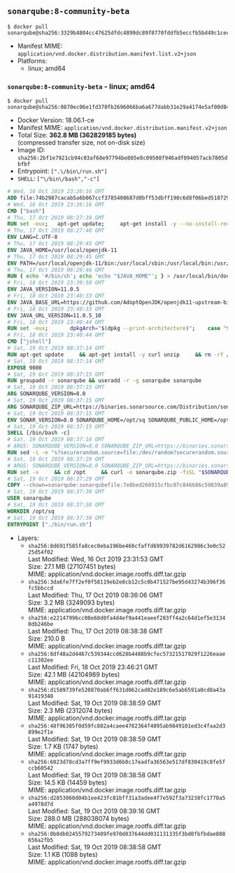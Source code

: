 ## `sonarqube:8-community-beta`

```console
$ docker pull sonarqube@sha256:3329b4804cc47625dfdc4899dc89f8770fddfb5eccfb5bd49c1cecb381c5d20d
```

-	Manifest MIME: `application/vnd.docker.distribution.manifest.list.v2+json`
-	Platforms:
	-	linux; amd64

### `sonarqube:8-community-beta` - linux; amd64

```console
$ docker pull sonarqube@sha256:0870ec06e1fd370fb2696066ba6a677dabb31e29a4174e5af00d84ed55cb61a8
```

-	Docker Version: 18.06.1-ce
-	Manifest MIME: `application/vnd.docker.distribution.manifest.v2+json`
-	Total Size: **362.8 MB (362829185 bytes)**  
	(compressed transfer size, not on-disk size)
-	Image ID: `sha256:2bf1e7921cb94c03af68e97794be805e8c09508f946adf094057acb7805dbfbf`
-	Entrypoint: `[".\/bin\/run.sh"]`
-	`SHELL`: `["\/bin\/bash","-c"]`

```dockerfile
# Wed, 16 Oct 2019 23:26:16 GMT
ADD file:74b2987cacab5a6b067ccf3785408687d0bff53dbff198c6d8f06bed5187292c in / 
# Wed, 16 Oct 2019 23:26:16 GMT
CMD ["bash"]
# Thu, 17 Oct 2019 08:27:39 GMT
RUN set -eux; 	apt-get update; 	apt-get install -y --no-install-recommends 		ca-certificates p11-kit 	; 	rm -rf /var/lib/apt/lists/*
# Thu, 17 Oct 2019 08:27:40 GMT
ENV LANG=C.UTF-8
# Thu, 17 Oct 2019 08:29:45 GMT
ENV JAVA_HOME=/usr/local/openjdk-11
# Thu, 17 Oct 2019 08:29:45 GMT
ENV PATH=/usr/local/openjdk-11/bin:/usr/local/sbin:/usr/local/bin:/usr/sbin:/usr/bin:/sbin:/bin
# Thu, 17 Oct 2019 08:29:46 GMT
RUN { echo '#/bin/sh'; echo 'echo "$JAVA_HOME"'; } > /usr/local/bin/docker-java-home && chmod +x /usr/local/bin/docker-java-home && [ "$JAVA_HOME" = "$(docker-java-home)" ]
# Fri, 18 Oct 2019 23:39:50 GMT
ENV JAVA_VERSION=11.0.5
# Fri, 18 Oct 2019 23:40:33 GMT
ENV JAVA_BASE_URL=https://github.com/AdoptOpenJDK/openjdk11-upstream-binaries/releases/download/jdk-11.0.5%2B10/OpenJDK11U-jre_
# Fri, 18 Oct 2019 23:40:33 GMT
ENV JAVA_URL_VERSION=11.0.5_10
# Fri, 18 Oct 2019 23:40:44 GMT
RUN set -eux; 		dpkgArch="$(dpkg --print-architecture)"; 	case "$dpkgArch" in 		amd64) upstreamArch='x64' ;; 		arm64) upstreamArch='aarch64' ;; 		*) echo >&2 "error: unsupported architecture: $dpkgArch" ;; 	esac; 		savedAptMark="$(apt-mark showmanual)"; 	apt-get update; 	apt-get install -y --no-install-recommends 		dirmngr 		gnupg 		wget 	; 	rm -rf /var/lib/apt/lists/*; 		wget -O openjdk.tgz.asc "${JAVA_BASE_URL}${upstreamArch}_linux_${JAVA_URL_VERSION}.tar.gz.sign"; 	wget -O openjdk.tgz "${JAVA_BASE_URL}${upstreamArch}_linux_${JAVA_URL_VERSION}.tar.gz" --progress=dot:giga; 		export GNUPGHOME="$(mktemp -d)"; 	gpg --batch --keyserver ha.pool.sks-keyservers.net --keyserver-options no-self-sigs-only --recv-keys CA5F11C6CE22644D42C6AC4492EF8D39DC13168F; 	gpg --batch --keyserver ha.pool.sks-keyservers.net --recv-keys EAC843EBD3EFDB98CC772FADA5CD6035332FA671; 	gpg --batch --list-sigs --keyid-format 0xLONG CA5F11C6CE22644D42C6AC4492EF8D39DC13168F 		| tee /dev/stderr 		| grep '0xA5CD6035332FA671' 		| grep 'Andrew Haley'; 	gpg --batch --verify openjdk.tgz.asc openjdk.tgz; 	gpgconf --kill all; 	rm -rf "$GNUPGHOME"; 		mkdir -p "$JAVA_HOME"; 	tar --extract 		--file openjdk.tgz 		--directory "$JAVA_HOME" 		--strip-components 1 		--no-same-owner 	; 	rm openjdk.tgz*; 			apt-mark auto '.*' > /dev/null; 	[ -z "$savedAptMark" ] || apt-mark manual $savedAptMark > /dev/null; 	apt-get purge -y --auto-remove -o APT::AutoRemove::RecommendsImportant=false; 		{ 		echo '#!/usr/bin/env bash'; 		echo 'set -Eeuo pipefail'; 		echo 'if ! [ -d "$JAVA_HOME" ]; then echo >&2 "error: missing JAVA_HOME environment variable"; exit 1; fi'; 		echo 'cacertsFile=; for f in "$JAVA_HOME/lib/security/cacerts" "$JAVA_HOME/jre/lib/security/cacerts"; do if [ -e "$f" ]; then cacertsFile="$f"; break; fi; done'; 		echo 'if [ -z "$cacertsFile" ] || ! [ -f "$cacertsFile" ]; then echo >&2 "error: failed to find cacerts file in $JAVA_HOME"; exit 1; fi'; 		echo 'trust extract --overwrite --format=java-cacerts --filter=ca-anchors --purpose=server-auth "$cacertsFile"'; 	} > /etc/ca-certificates/update.d/docker-openjdk; 	chmod +x /etc/ca-certificates/update.d/docker-openjdk; 	/etc/ca-certificates/update.d/docker-openjdk; 		find "$JAVA_HOME/lib" -name '*.so' -exec dirname '{}' ';' | sort -u > /etc/ld.so.conf.d/docker-openjdk.conf; 	ldconfig; 		java --version
# Fri, 18 Oct 2019 23:40:44 GMT
CMD ["jshell"]
# Sat, 19 Oct 2019 08:37:14 GMT
RUN apt-get update     && apt-get install -y curl unzip     && rm -rf /var/lib/apt/lists/*
# Sat, 19 Oct 2019 08:37:14 GMT
EXPOSE 9000
# Sat, 19 Oct 2019 08:37:15 GMT
RUN groupadd -r sonarqube && useradd -r -g sonarqube sonarqube
# Sat, 19 Oct 2019 08:37:15 GMT
ARG SONARQUBE_VERSION=8.0
# Sat, 19 Oct 2019 08:37:15 GMT
ARG SONARQUBE_ZIP_URL=https://binaries.sonarsource.com/Distribution/sonarqube/sonarqube-8.0.zip
# Sat, 19 Oct 2019 08:37:15 GMT
ENV SONAR_VERSION=8.0 SONARQUBE_HOME=/opt/sq SONARQUBE_PUBLIC_HOME=/opt/sonarqube
# Sat, 19 Oct 2019 08:37:15 GMT
SHELL [/bin/bash -c]
# Sat, 19 Oct 2019 08:37:16 GMT
# ARGS: SONARQUBE_VERSION=8.0 SONARQUBE_ZIP_URL=https://binaries.sonarsource.com/Distribution/sonarqube/sonarqube-8.0.zip
RUN sed -i -e "s?securerandom.source=file:/dev/random?securerandom.source=file:/dev/urandom?g"   "$JAVA_HOME/conf/security/java.security"
# Sat, 19 Oct 2019 08:37:29 GMT
# ARGS: SONARQUBE_VERSION=8.0 SONARQUBE_ZIP_URL=https://binaries.sonarsource.com/Distribution/sonarqube/sonarqube-8.0.zip
RUN set -x     && cd /opt     && curl -o sonarqube.zip -fsSL "$SONARQUBE_ZIP_URL"     && rm -Rf "${SONARQUBE_ZIP_DIR}"     && unzip -q sonarqube.zip     && mv "sonarqube-${SONARQUBE_VERSION}" sq     && rm sonarqube.zip*     && rm --recursive --force "$SONARQUBE_HOME/bin"/*     && mv "$SONARQUBE_HOME/conf" "$SONARQUBE_HOME/conf_save"     && mv "$SONARQUBE_HOME/extensions" "$SONARQUBE_HOME/extensions_save"     && rm --recursive --force "$SONARQUBE_HOME/logs"     && rm --recursive --force "$SONARQUBE_HOME/data"     && mkdir --parents "$SONARQUBE_PUBLIC_HOME/conf"     && mkdir --parents "$SONARQUBE_PUBLIC_HOME/extensions"     && mkdir --parents "$SONARQUBE_PUBLIC_HOME/logs"     && mkdir --parents "$SONARQUBE_PUBLIC_HOME/data"     && cp --recursive "$SONARQUBE_HOME/conf_save"/* "$SONARQUBE_PUBLIC_HOME/conf/"     && cp --recursive "$SONARQUBE_HOME/extensions_save"/* "$SONARQUBE_PUBLIC_HOME/extensions/"     && ln -s "$SONARQUBE_PUBLIC_HOME/conf" "$SONARQUBE_HOME/conf"     && ln -s "$SONARQUBE_PUBLIC_HOME/extensions" "$SONARQUBE_HOME/extensions"     && ln -s "$SONARQUBE_PUBLIC_HOME/logs" "$SONARQUBE_HOME/logs"     && ln -s "$SONARQUBE_PUBLIC_HOME/data" "$SONARQUBE_HOME/data"     && chown --recursive sonarqube:sonarqube "$SONARQUBE_HOME" "$SONARQUBE_PUBLIC_HOME"
# Sat, 19 Oct 2019 08:37:29 GMT
COPY --chown=sonarqube:sonarqubefile:7e8bed266915cfbc07c846686c59039a89cda10c59553d4ba545b4c34d032e46 in /opt/sq/bin/ 
# Sat, 19 Oct 2019 08:37:30 GMT
USER sonarqube
# Sat, 19 Oct 2019 08:37:30 GMT
WORKDIR /opt/sq
# Sat, 19 Oct 2019 08:37:30 GMT
ENTRYPOINT ["./bin/run.sh"]
```

-	Layers:
	-	`sha256:8d691f585fa8cec0eba196be460cfaffd69939782d6162986c3e0c5225d54f02`  
		Last Modified: Wed, 16 Oct 2019 23:31:53 GMT  
		Size: 27.1 MB (27107451 bytes)  
		MIME: application/vnd.docker.image.rootfs.diff.tar.gzip
	-	`sha256:3da6fe7ff2ef0f58119eb2e8cb12c5c0b471527be95d43274b396f36fc5bbccd`  
		Last Modified: Thu, 17 Oct 2019 08:36:06 GMT  
		Size: 3.2 MB (3249093 bytes)  
		MIME: application/vnd.docker.image.rootfs.diff.tar.gzip
	-	`sha256:e22147996cc08e68d0fa4d4ef9a441eaeef283ff4a2c64d1ef5e31340db246be`  
		Last Modified: Thu, 17 Oct 2019 08:38:38 GMT  
		Size: 210.0 B  
		MIME: application/vnd.docker.image.rootfs.diff.tar.gzip
	-	`sha256:8df48a2d4467c539344ccd628b4488b9cfec57321517929f1226eaaec11302ee`  
		Last Modified: Fri, 18 Oct 2019 23:46:21 GMT  
		Size: 42.1 MB (42104989 bytes)  
		MIME: application/vnd.docker.image.rootfs.diff.tar.gzip
	-	`sha256:d1589739fe520870ab6ff631d062cad02e189c6e5ab6591a0cd8a43a91419348`  
		Last Modified: Sat, 19 Oct 2019 08:38:59 GMT  
		Size: 2.3 MB (2312074 bytes)  
		MIME: application/vnd.docker.image.rootfs.diff.tar.gzip
	-	`sha256:48f96385f0d59fc802a4caee4702364f4095ab9849101ed3c4faa2d3899e2f1e`  
		Last Modified: Sat, 19 Oct 2019 08:38:59 GMT  
		Size: 1.7 KB (1747 bytes)  
		MIME: application/vnd.docker.image.rootfs.diff.tar.gzip
	-	`sha256:6023d78cd3a7ff9ef9933d6b8c17eadfa36563e517df830419c8fe5fccb60542`  
		Last Modified: Sat, 19 Oct 2019 08:38:58 GMT  
		Size: 14.5 KB (14459 bytes)  
		MIME: application/vnd.docker.image.rootfs.diff.tar.gzip
	-	`sha256:d2853060d04b1ee423fc81bff31a3adee4f7e592f3a73238fc1770a5a4978d7d`  
		Last Modified: Sat, 19 Oct 2019 08:39:16 GMT  
		Size: 288.0 MB (288038074 bytes)  
		MIME: application/vnd.docker.image.rootfs.diff.tar.gzip
	-	`sha256:0b0db0245579273409fe970d037644dd031131335f3bd0fbfbdae808656a2fb5`  
		Last Modified: Sat, 19 Oct 2019 08:38:58 GMT  
		Size: 1.1 KB (1088 bytes)  
		MIME: application/vnd.docker.image.rootfs.diff.tar.gzip
